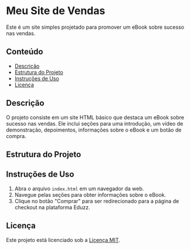 # Meu Site de Vendas

Este é um site simples projetado para promover um eBook sobre sucesso nas vendas.

## Conteúdo

- [Descrição](#descrição)
- [Estrutura do Projeto](#estrutura-do-projeto)
- [Instruções de Uso](#instruções-de-uso)
- [Licença](#licença)

## Descrição

O projeto consiste em um site HTML básico que destaca um eBook sobre sucesso nas vendas. Ele inclui seções para uma introdução, um vídeo de demonstração, depoimentos, informações sobre o eBook e um botão de compra.

## Estrutura do Projeto


## Instruções de Uso

1. Abra o arquivo `index.html` em um navegador da web.
2. Navegue pelas seções para obter informações sobre o eBook.
3. Clique no botão "Comprar" para ser redirecionado para a página de checkout na plataforma Eduzz.

## Licença

Este projeto está licenciado sob a [Licença MIT](LICENSE).
